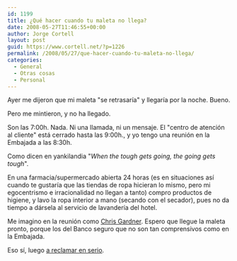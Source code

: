 ```yaml
---
id: 1199
title: ¿Qué hacer cuando tu maleta no llega?
date: 2008-05-27T11:46:55+00:00
author: Jorge Cortell
layout: post
guid: https://www.cortell.net/?p=1226
permalink: /2008/05/27/que-hacer-cuando-tu-maleta-no-llega/
categories:
  - General
  - Otras cosas
  - Personal
---
```

Ayer me dijeron que mi maleta "se retrasaría" y llegaría por la noche. Bueno.

Pero me mintieron, y no ha llegado.

Son las 7:00h. Nada. Ni una llamada, ni un mensaje. El "centro de atención al cliente" está cerrado hasta las 9:00h., y yo tengo una reunión en la Embajada a las 8:30h.

Como dicen en yankilandia "_When the tough gets going, the going gets tough_".

En una farmacia/supermercado abierta 24 horas (es en situaciones así cuando te gustaría que las tiendas de ropa hicieran lo mismo, pero mi egocentrismo e irracionalidad no llegan a tanto) compro productos de higiene, y lavo la ropa interior a mano (secando con el secador), pues no da tiempo a dársela al servicio de lavandería del hotel.

Me imagino en la reunión como <a title="The Pursuit of Happiness" href="https://www.imdb.com/title/tt0454921/" target="_blank">Chris Gardner</a>. Espero que llegue la maleta pronto, porque los del Banco seguro que no son tan comprensivos como en la Embajada.

Eso sí, luego <a title="Info en foro de viajes" href="https://www.losviajeros.com/index.php?name=Forums&file=viewtopic&t=4461" target="_blank">a reclamar en serio</a>.